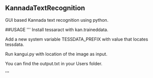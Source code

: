 ## KannadaTextRecognition
GUI based Kannada text recognition using python.

##USAGE
'''
  Install tessaract with kan.traineddata.
  
  Add a new system variable TESSDATA_PREFIX with value that locates tessdata.
  
  Run kangui.py with location of the image as input.
  
  You can find the output.txt in your Users folder.
  
 '''
